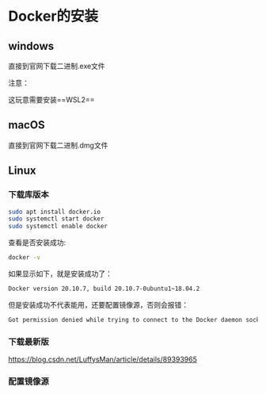 # Docker的安装

## windows

直接到官网下载二进制.exe文件

注意：

这玩意需要安装==WSL2==

## macOS

直接到官网下载二进制.dmg文件

## Linux

### 下载库版本

```bash
sudo apt install docker.io
sudo systemctl start docker
sudo systemctl enable docker
```

查看是否安装成功:

```bash
docker -v
```

如果显示如下，就是安装成功了：

```bash
Docker version 20.10.7, build 20.10.7-0ubuntu1~18.04.2
```

但是安装成功不代表能用，还要配置镜像源，否则会报错：

```bash
Got permission denied while trying to connect to the Docker daemon socket at unix:///var/run/docker.sock: Get http://%2Fvar%2Frun%2Fdocker.sock/v1.24/images/json: dial unix /var/run/docker.sock: connect: permission denied
```

### 下载最新版

https://blog.csdn.net/LuffysMan/article/details/89393965

### 配置镜像源


